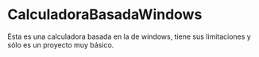# CalculadoraBasadaWindows
Esta es una calculadora basada en la de windows, tiene sus limitaciones y sólo es un proyecto muy básico.
